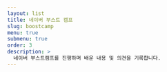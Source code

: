 ```yaml
---
layout: list
title: 네이버 부스트 캠프
slug: boostcamp
menu: true
submenu: true
order: 3
description: >
  네이버 부스트캠프를 진행하며 배운 내용 및 의견을 기록합니다.
---
```

